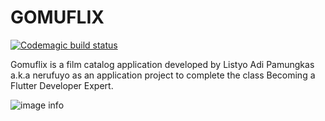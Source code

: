# **GOMUFLIX**

[![Codemagic build status](https://api.codemagic.io/apps/62a950cd7380474358cdc594/62a950cd7380474358cdc593/status_badge.svg)](https://codemagic.io/apps/62a950cd7380474358cdc594/62a950cd7380474358cdc593/latest_build)

Gomuflix is a film catalog application developed by Listyo Adi Pamungkas a.k.a nerufuyo as an application project to complete the class Becoming a Flutter Developer Expert.

![image info](./screenshot/gomuflix.png)
